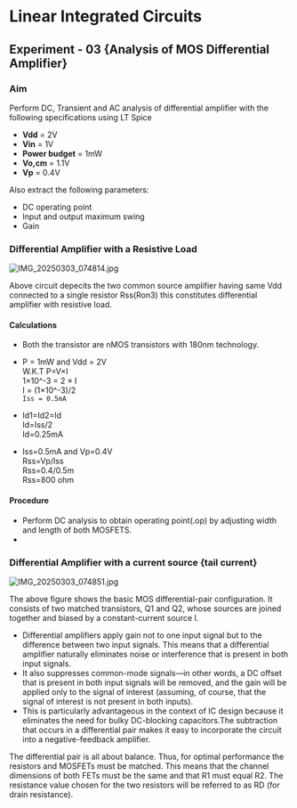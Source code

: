 # **Linear Integrated Circuits**

## **Experiment - 03** {Analysis of MOS Differential Amplifier}

### **Aim**
  Perform  DC, Transient and AC analysis of differential amplifier with the following specifications using LT Spice      

- **Vdd** = 2V 
- **Vin** = 1V 
- **Power budget** = 1mW 
- **Vo,cm** = 1.1V 
- **Vp** = 0.4V 

Also extract the following parameters:
- DC operating point
- Input and output maximum swing
- Gain 

### Differential Amplifier with a Resistive Load
  ![IMG_20250303_074814.jpg](https://github.com/user-attachments/assets/cfc32586-fcce-4aa7-b1e8-74ae135d6dd4)

Above circuit depecits the two common source amplifier having same Vdd connected to a single resistor Rss(Ron3) this constitutes differential amplifier with resistive load. 

#### Calculations

- Both the transistor are nMOS transistors with 180nm technology. 

- P = 1mW and Vdd = 2V\
  W.K.T  P=V×I\
         1×10^-3 = 2 × I\
         I = (1×10^-3)/2\
         `Iss = 0.5mA`
        
- Id1=Id2=Id\
  Id=Iss/2\
  Id=0.25mA

- Iss=0.5mA and Vp=0.4V\
  Rss=Vp/Iss\
  Rss=0.4/0.5m\
  Rss=800 ohm

#### Procedure

  - Perform DC analysis to obtain operating point(.op) by adjusting width and length of both MOSFETS. 
  - 

### **Differential Amplifier with a current source {tail current}** 
  ![IMG_20250303_074851.jpg](https://github.com/user-attachments/assets/751870f1-ecc0-43e5-91e5-b385ad413211)


  The above figure shows the basic MOS differential-pair configuration. It consists of two matched transistors, Q1 and Q2, whose sources are joined together and biased by a constant-currentsource I.  

- Differential amplifiers apply gain not to one input signal but to the difference between two input signals. This means that a differential amplifier naturally eliminates noise or interference that is present in both input signals.
- It also suppresses common-mode signals—in other words, a DC offset that is present in both input signals will be removed, and the gain will be applied only to the signal of interest (assuming, of course, that the signal of interest is not present in both inputs). 
- This is particularly advantageous in the context of IC design because it eliminates the need for bulky DC-blocking capacitors.The subtraction that occurs in a differential pair makes it easy to incorporate the circuit into a negative-feedback amplifier.

The differential pair is all about balance. Thus, for optimal performance the resistors and MOSFETs must be matched. This means that the channel dimensions of both FETs must be the same and that R1 must equal R2. The resistance value chosen for the two resistors will be referred to as RD (for drain resistance).
  

